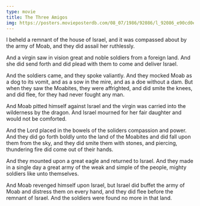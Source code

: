 ```yaml
---
type: movie
title: The Three Amigos
img: https://posters.movieposterdb.com/08_07/1986/92086/l_92086_e90cd0ec.jpg
---
```


I beheld a remnant of the house of Israel, and it was compassed about by the army of Moab, and they did assail her ruthlessly.

And a virgin saw in vision great and noble soldiers from a foreign land. And she did send forth and did plead with them to come and deliver Israel.

And the soldiers came, and they spoke valiantly. And they mocked Moab as a dog to its vomit, and as a sow in the mire, and as a doe without a dam. But when they saw the Moabites, they were affrighted, and did smite the knees, and did flee, for they had never fought any man.

And Moab pitted himself against Israel and the virgin was carried into the wilderness by the dragon. And Israel mourned for her fair daughter and would not be comforted.

And the Lord placed in the bowels of the soliders compassion and power. And they did go forth boldly unto the land of the Moabites and did fall upon them from the sky, and they did smite them with stones, and piercing, thundering fire did come out of their hands.

And they mounted upon a great eagle and returned to Israel. And they made in a single day a great army of the weak and simple of the people, mighty soldiers like unto themselves.

And Moab revenged himself upon Israel, but Israel did buffet the army of Moab and distress them on every hand, and they did flee before the remnant of Israel. And the soldiers were found no more in that land.
